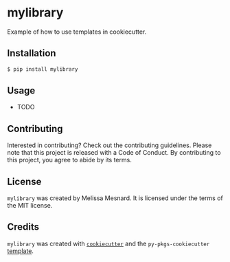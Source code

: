 # mylibrary

Example of how to use templates in cookiecutter.

## Installation

```bash
$ pip install mylibrary
```

## Usage

- TODO

## Contributing

Interested in contributing? Check out the contributing guidelines. Please note that this project is released with a Code of Conduct. By contributing to this project, you agree to abide by its terms.

## License

`mylibrary` was created by Melissa Mesnard. It is licensed under the terms of the MIT license.

## Credits

`mylibrary` was created with [`cookiecutter`](https://cookiecutter.readthedocs.io/en/latest/) and the `py-pkgs-cookiecutter` [template](https://github.com/py-pkgs/py-pkgs-cookiecutter).
